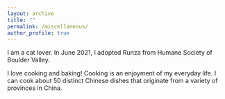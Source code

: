 ```yaml
---
layout: archive
title: ""
permalink: /miscellaneous/
author_profile: true
---
```

I am a cat lover. In June 2021, I adopted Runza from Humane Society of Boulder Valley.  

I love cooking and baking! Cooking is an enjoyment of my everyday life. I can cook about 50 distinct Chinese dishes that originate from a variety of provinces in China.
